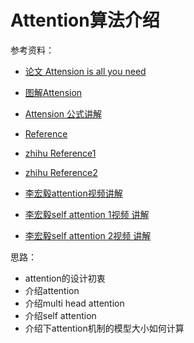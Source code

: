 # Attention算法介绍

参考资料：

- [论文 Attension is all you need](https://arxiv.org/pdf/1706.03762.pdf) 
- [图解Attension](https://wmathor.com/index.php/archives/1450/) 
- [Attension 公式讲解](https://wmathor.com/index.php/archives/1432/) 
- [Reference](https://wmathor.com/index.php/archives/1432/) 

- [zhihu Reference1](https://zhuanlan.zhihu.com/p/47063917) 
- [zhihu Reference2](https://zhuanlan.zhihu.com/p/47282410) 

- [李宏毅attention视频讲解](https://www.youtube.com/watch?v=ugWDIIOHtPA) 
- [李宏毅self attention 1视频 讲解](https://www.youtube.com/watch?v=hYdO9CscNes&t=2s) 
- [李宏毅self attention 2视频 讲解](https://www.youtube.com/watch?v=gmsMY5kc-zw) 

思路：

- attention的设计初衷
- 介绍attention
- 介绍multi head attention
- 介绍self attention
- 介绍下attention机制的模型大小如何计算

